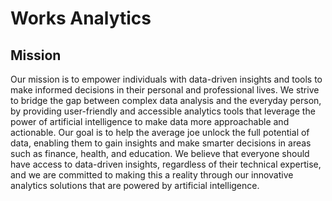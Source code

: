 # Works Analytics

## Mission
Our mission is to empower individuals with data-driven insights and tools to make informed decisions in their personal and professional lives. We strive to bridge the gap between complex data analysis and the everyday person, by providing user-friendly and accessible analytics tools that leverage the power of artificial intelligence to make data more approachable and actionable. Our goal is to help the average joe unlock the full potential of data, enabling them to gain insights and make smarter decisions in areas such as finance, health, and education. We believe that everyone should have access to data-driven insights, regardless of their technical expertise, and we are committed to making this a reality through our innovative analytics solutions that are powered by artificial intelligence.
